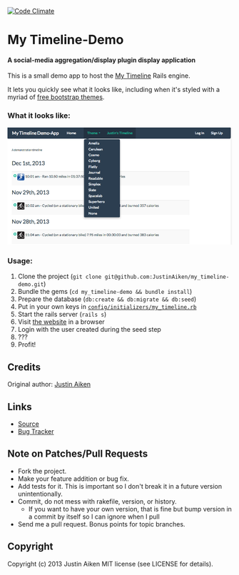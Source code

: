[![Code Climate](https://codeclimate.com/github/JustinAiken/my_timeline-demo.png)](https://codeclimate.com/github/JustinAiken/my_timeline-demo)

# My Timeline-Demo
#### A social-media aggregation/display plugin display application

This is a small demo app to host the [My Timeline](https://github.com/JustinAiken/my_timeline) Rails engine.

It lets you quickly see what it looks like, including when it's styled with a myriad of [free bootstrap themes](http://bootswatch.com/).

### What it looks like:
![Screenshot](doc/screenshot.png)

### Usage:

1. Clone the project (`git clone git@github.com:JustinAiken/my_timeline-demo.git`)
2. Bundle the gems (`cd my_timeline-demo && bundle install`)
3. Prepare the database (`db:create && db:migrate && db:seed`)
4. Put in your own keys in [`config/initializers/my_timeline.rb`](config/initializers/my_timeline.rb)
5. Start the rails server (`rails s`)
6. Visit [the website](http://127.0.0.1:3000) in a browser
7. Login with the user created during the seed step
8. ???
9. Profit!

## Credits

Original author: [Justin Aiken](https://github.com/JustinAiken)

## Links

* [Source](https://github.com/JustinAiken/my_timeline-demo)
* [Bug Tracker](https://github.com/JustinAiken/my_timeline-demo/issues)

## Note on Patches/Pull Requests

* Fork the project.
* Make your feature addition or bug fix.
* Add tests for it. This is important so I don't break it in a future version unintentionally.
* Commit, do not mess with rakefile, version, or history.
  * If you want to have your own version, that is fine but bump version in a commit by itself so I can ignore when I pull
* Send me a pull request. Bonus points for topic branches.

## Copyright

Copyright (c) 2013 Justin Aiken MIT license (see LICENSE for details).
